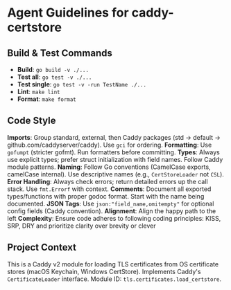 # Agent Guidelines for caddy-certstore

## Build & Test Commands
- **Build**: `go build -v ./...`
- **Test all**: `go test -v ./...`
- **Test single**: `go test -v -run TestName ./...`
- **Lint**: `make lint`
- **Format**: `make format`

## Code Style
**Imports**: Group standard, external, then Caddy packages (std → default → github.com/caddyserver/caddy). Use `gci` for ordering.
**Formatting**: Use `gofumpt` (stricter gofmt). Run formatters before committing.
**Types**: Always use explicit types; prefer struct initialization with field names. Follow Caddy module patterns.
**Naming**: Follow Go conventions (CamelCase exports, camelCase internal). Use descriptive names (e.g., `CertStoreLoader` not `CSL`).
**Error Handling**: Always check errors; return detailed errors up the call stack. Use `fmt.Errorf` with context.
**Comments**: Document all exported types/functions with proper godoc format. Start with the name being documented.
**JSON Tags**: Use `json:"field_name,omitempty"` for optional config fields (Caddy convention).
**Alignment**: Align the happy path to the left
**Complexity**: Ensure code adheres to following coding principles: KISS, SRP, DRY and prioritize clarity over brevity or clever 

## Project Context
This is a Caddy v2 module for loading TLS certificates from OS certificate stores (macOS Keychain, Windows CertStore). Implements Caddy's `CertificateLoader` interface. Module ID: `tls.certificates.load_certstore`.
